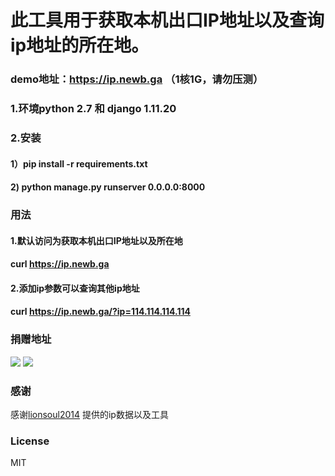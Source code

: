 # 此工具用于获取本机出口IP地址以及查询ip地址的所在地。
### demo地址：https://ip.newb.ga   （1核1G，请勿压测）
### 1.环境python 2.7 和 django 1.11.20
### 2.安装
#### 1）pip install -r requirements.txt
#### 2) python manage.py runserver 0.0.0.0:8000

### 用法
#### 1.默认访问为获取本机出口IP地址以及所在地
#### curl https://ip.newb.ga

#### 2.添加ip参数可以查询其他ip地址
#### curl https://ip.newb.ga/?ip=114.114.114.114

### 捐赠地址
![](https://res.cloudinary.com/dc6pgic7p/image/upload/v1553325075/weixin.jpg)
![](https://res.cloudinary.com/dc6pgic7p/image/upload/v1553241343/zhifubao.png)

### 感谢
感谢[lionsoul2014](https://github.com/lionsoul2014/ip2region) 提供的ip数据以及工具
### License
MIT
